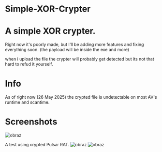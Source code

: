 # Simple-XOR-Crypter


# A simple XOR crypter.
Right now it's poorly made, but I'll be adding more features and fixing everything soon. (the payload will be inside the exe and more)

when i upload the file the crypter will probably get detected but its not that hard to refud it yourself.

# Info
As of right now (26 May 2025) the crypted file is undetectable on most AV's runtime and scantime.

# Screenshots
![obraz](https://github.com/user-attachments/assets/c48db8ac-d6ad-455c-8714-17ac13bb2460)

A test using crypted Pulsar RAT.
![obraz](https://github.com/user-attachments/assets/04f3d839-1a70-4d4c-afd2-1164d50eaff4)
![obraz](https://github.com/user-attachments/assets/6a7ef412-7f85-4042-9e47-5eebdab9e6b7)
